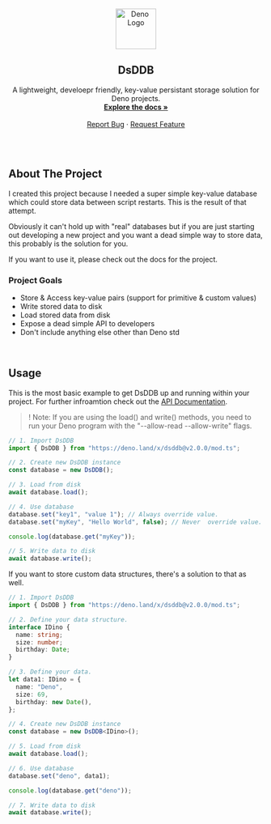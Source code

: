 <!-- PROJECT LOGO -->
<br />
<p align="center">
  <a href="https://github.com/MaximilianHeidenreich/DsDDB">
    <img src="https://deno.land/images/deno_matrix.png" alt="Deno Logo" width="80" height="80">
  </a>

<h2 align="center">DsDDB</h2>

<p align="center">
    A lightweight, develoepr friendly, key-value persistant storage solution for Deno projects</a>.
    <br />
    <a href="https://doc.deno.land/https/deno.land/x/dsddb/mod.ts"><strong>Explore the docs »</strong></a>
    <br />
    <br />
    <a href="https://github.com/MaximilianHeidenreich/DsDDB/issues">Report Bug</a>
    ·
    <a href="https://github.com/MaximilianHeidenreich/DsDDB/issues">Request Feature</a>
  </p>
</p>

<br><br>

<!-- ABOUT THE PROJECT -->

## About The Project

I created this project because I needed a super simple key-value database which
could store data between script restarts. This is the result of that attempt.

Obviously it can't hold up with "real" databases but if you are just starting
out developing a new project and you want a dead simple way to store data, this
probably is the solution for you.

If you want to use it, please check out the docs for the project.

### Project Goals

- Store & Access key-value pairs (support for primitive & custom values)
- Write stored data to disk
- Load stored data from disk
- Expose a dead simple API to developers
- Don't include anything else other than Deno std

<br>

<!-- USAGE -->

## Usage

This is the most basic example to get DsDDB up and running within your project.
For further infroamtion check out the
[API Documentation](https://doc.deno.land/https/deno.land/x/dsddb/mod.ts).

> ! Note: If you are using the load() and write() methods, you need to run your
> Deno program with the "--allow-read --allow-write" flags.

```TypeScript
// 1. Import DsDDB
import { DsDDB } from "https://deno.land/x/dsddb@v2.0.0/mod.ts";

// 2. Create new DsDDB instance
const database = new DsDDB();

// 3. Load from disk
await database.load();

// 4. Use database
database.set("key1", "value 1"); // Always override value.
database.set("myKey", "Hello World", false); // Never  override value.

console.log(database.get("myKey"));

// 5. Write data to disk
await database.write();
```

If you want to store custom data structures, there's a solution to that as well.

```TypeScript
// 1. Import DsDDB
import { DsDDB } from "https://deno.land/x/dsddb@v2.0.0/mod.ts";

// 2. Define your data structure.
interface IDino {
  name: string;
  size: number;
  birthday: Date;
}

// 3. Define your data.
let data1: IDino = {
  name: "Deno",
  size: 69,
  birthday: new Date(),
};

// 4. Create new DsDDB instance
const database = new DsDDB<IDino>();

// 5. Load from disk
await database.load();

// 6. Use database
database.set("deno", data1);

console.log(database.get("deno"));

// 7. Write data to disk
await database.write();
```
